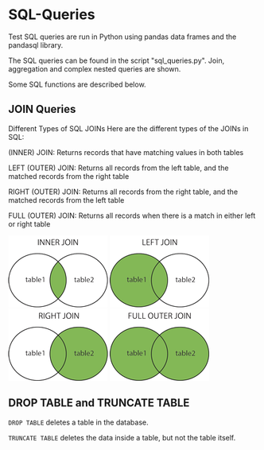 # SQL-Queries

Test SQL queries are run in Python using pandas data frames and the pandasql library.

The SQL queries can be found in the script "sql_queries.py". Join, aggregation and complex nested queries are shown.

Some SQL functions are described below. 

## JOIN Queries

Different Types of SQL JOINs
Here are the different types of the JOINs in SQL:

(INNER) JOIN: Returns records that have matching values in both tables

LEFT (OUTER) JOIN: Returns all records from the left table, and the matched records from the right table

RIGHT (OUTER) JOIN: Returns all records from the right table, and the matched records from the left table

FULL (OUTER) JOIN: Returns all records when there is a match in either left or right table

![inner_join](/SQL_Joins/sql_innerjoin.gif)
![left_join](/SQL_Joins/sql_leftjoin.gif)
![right_join](/SQL_Joins/sql_rightjoin.gif)
![full_outer_join](/SQL_Joins/sql_fullouterjoin.gif)

## DROP TABLE and TRUNCATE TABLE

```DROP TABLE``` deletes a table in the database.

```TRUNCATE TABLE``` deletes the data inside a table, but not the table itself. 
